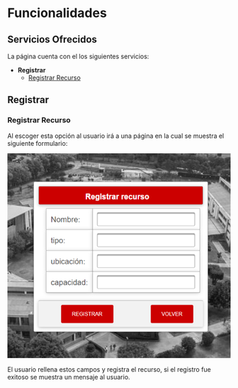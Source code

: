 # Funcionalidades

## Servicios Ofrecidos

La página cuenta con el los siguientes servicios:
+ **Registrar**
   + [Registrar Recurso](#registrar-recurso)

## Registrar

### Registrar Recurso

Al escoger esta opción al usuario irá a una página en la cual se muestra el siguiente formulario:

![](/resources/md/regi.png)

El usuario rellena estos campos y registra el recurso, si el registro fue exitoso se muestra un mensaje al usuario.
